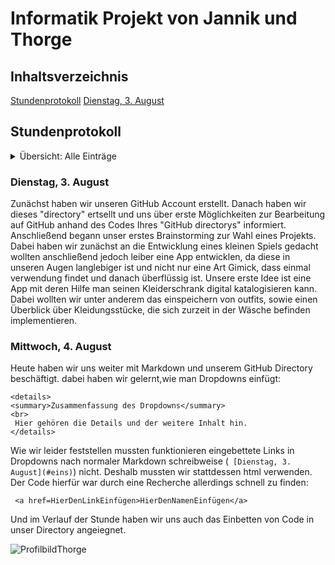 
 # Informatik Projekt von Jannik und Thorge
 
 ## Inhaltsverzeichnis
 
  [Stundenprotokoll](#prot)
  [Dienstag, 3. August](#eins)
 
 ## Stundenprotokoll<a name="prot"></a>
 
 <details>
<summary>Übersicht: Alle Einträge</summary>
<br>
  <a href=#eins>Dienstag, 3. August</a> |
  <a href=#zwei>Mittwoch, 4. August</a> |
  <a href=#drei>Dienstag, 10. August</a> |
  <a href=#vier>Mittwoch, 11. August</a> |
</details>

 
 ### Dienstag, 3. August<a name="eins"></a> 
 
Zunächst haben wir unseren GitHub Account erstellt. Danach haben wir dieses "directory" ertsellt und uns über erste Möglichkeiten zur Bearbeitung auf GitHub anhand des Codes Ihres "GitHub directorys" informiert. Anschließend begann unser erstes Brainstorming zur Wahl eines Projekts. Dabei haben wir zunächst an die Entwicklung eines kleinen Spiels gedacht wollten anschließend jedoch leiber eine App entwicklen, da diese in unseren Augen langlebiger ist und nicht nur eine Art Gimick, dass einmal verwendung findet und danach überflüssig ist. Unsere erste Idee ist eine App mit deren Hilfe man seinen Kleiderschrank digital katalogisieren kann. Dabei wollten wir unter anderem das einspeichern von outfits, sowie einen Überblick über Kleidungsstücke, die sich zurzeit in der Wäsche befinden implementieren.

### Mittwoch, 4. August<a name="zwei"></a>

Heute haben wir uns weiter mit Markdown und unserem GitHub Directory beschäftigt. dabei haben wir gelernt,wie man Dropdowns einfügt:

   
    <details>
    <summary>Zusammenfassung des Dropdowns</summary>
    <br>
     Hier gehören die Details und der weitere Inhalt hin.
    </details>
  
  Wie wir leider feststellen mussten funktionieren eingebettete Links in Dropdowns nach normaler Markdown schreibweise (` [Dienstag, 3. August](#eins)`) nicht. Deshalb mussten wir stattdessen html verwenden. Der Code hierfür war durch eine Recherche allerdings schnell zu finden: 
      
     <a href=HierDenLinkEinfügen>HierDenNamenEinfügen</a> 
  
  Und im Verlauf der Stunde haben wir uns auch das Einbetten von Code in unser Directory angeiegnet.
  
  ![ProfilbildThorge](ProfilbildThorge)
